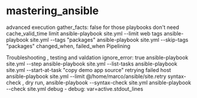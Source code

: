 # mastering_ansible
advanced execution
    gather_facts: false for those playbooks don't need
    cache_valid_time
    limit
        ansible-playbook site.yml --limit web
    tags
        ansible-playbook site.yml --tags "packages"
        ansible-playbook site.yml --skip-tags "packages"
    changed_when, failed_when
    Pipelining


Troubleshooting , testing and valdation
    ignore_error: true
    ansible-playbook site.yml --step
    ansible-playbook site.yml --list-tasks
    ansible-playbook site.yml --start-at-task "copy demo app source"
    retrying failed host
        ansible-playbook site.yml --limit @/home/marco/ansible/site.retry
    syntax-check , dry run, 
        ansible-playbook --syntax-check site.yml
        ansible-playbook --check site.yml
    debug
        - debug: var=active.stdout_lines